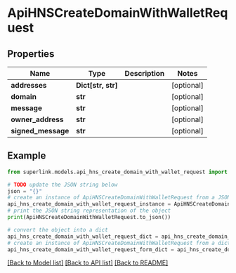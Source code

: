 # ApiHNSCreateDomainWithWalletRequest


## Properties

Name | Type | Description | Notes
------------ | ------------- | ------------- | -------------
**addresses** | **Dict[str, str]** |  | [optional] 
**domain** | **str** |  | [optional] 
**message** | **str** |  | [optional] 
**owner_address** | **str** |  | [optional] 
**signed_message** | **str** |  | [optional] 

## Example

```python
from superlink.models.api_hns_create_domain_with_wallet_request import ApiHNSCreateDomainWithWalletRequest

# TODO update the JSON string below
json = "{}"
# create an instance of ApiHNSCreateDomainWithWalletRequest from a JSON string
api_hns_create_domain_with_wallet_request_instance = ApiHNSCreateDomainWithWalletRequest.from_json(json)
# print the JSON string representation of the object
print(ApiHNSCreateDomainWithWalletRequest.to_json())

# convert the object into a dict
api_hns_create_domain_with_wallet_request_dict = api_hns_create_domain_with_wallet_request_instance.to_dict()
# create an instance of ApiHNSCreateDomainWithWalletRequest from a dict
api_hns_create_domain_with_wallet_request_form_dict = api_hns_create_domain_with_wallet_request.from_dict(api_hns_create_domain_with_wallet_request_dict)
```
[[Back to Model list]](../README.md#documentation-for-models) [[Back to API list]](../README.md#documentation-for-api-endpoints) [[Back to README]](../README.md)


